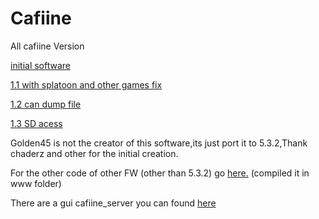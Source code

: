 # Cafiine
All cafiine Version

[initial software](http://gbatemp.net/threads/wii-u-hacking-homebrew-discussion.367489/page-476#post-5633363)

[1.1 with splatoon and other games fix](http://gbatemp.net/threads/wii-u-hacking-homebrew-discussion.367489/page-477#post-5633997)

[1.2 can dump file](http://gbatemp.net/threads/wii-u-hacking-homebrew-discussion.367489/page-489#post-5636841)

[1.3 SD acess](http://gbatemp.net/threads/wii-u-hacking-homebrew-discussion.367489/page-569#post-5680630)

Golden45 is not the creator of this software,its just port it to 5.3.2,Thank chaderz and other for the initial creation.

For the other code of other FW (other than 5.3.2) go [here.](http://wiiu.us.to/) (compiled it in www folder)

There are a gui cafiine_server you can found [here](https://github.com/raulbojalil/cafiine-server-gui)

